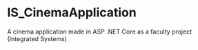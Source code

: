 # IS_CinemaApplication
 A cinema application made in ASP .NET Core as a faculty project (Integrated Systems)
